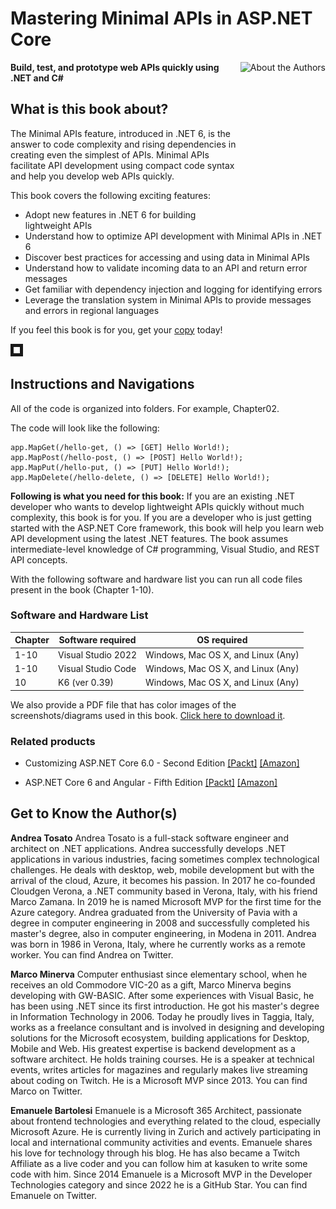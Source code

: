 # Mastering Minimal APIs in ASP.NET Core	

<a href="https://www.packtpub.com/product/minimal-apis-in-asp-net-core-6/9781803237824?utm_source=github&utm_medium=repository&utm_campaign=9781803237824"><img src="https://static.packt-cdn.com/products/9781803237824/cover/smaller" alt="About the Authors" height="256px" align="right"></a>

**Build, test, and prototype web APIs quickly using .NET and C#**

## What is this book about?
The Minimal APIs feature, introduced in .NET 6, is the answer to code complexity and rising dependencies in creating even the simplest of APIs. Minimal APIs facilitate API development using compact code syntax and help you develop web APIs quickly. 

This book covers the following exciting features:
* Adopt new features in .NET 6 for building lightweight APIs
* Understand how to optimize API development with Minimal APIs in .NET 6
* Discover best practices for accessing and using data in Minimal APIs
* Understand how to validate incoming data to an API and return error messages
* Get familiar with dependency injection and logging for identifying errors
* Leverage the translation system in Minimal APIs to provide messages and errors in regional languages

If you feel this book is for you, get your [copy](https://www.amazon.com/dp/1803237821) today!

<a href="https://www.packtpub.com/?utm_source=github&utm_medium=banner&utm_campaign=GitHubBanner"><img src="https://raw.githubusercontent.com/PacktPublishing/GitHub/master/GitHub.png" 
alt="https://www.packtpub.com/" border="5" /></a>

## Instructions and Navigations
All of the code is organized into folders. For example, Chapter02.

The code will look like the following:
```
app.MapGet(/hello-get, () => [GET] Hello World!);
app.MapPost(/hello-post, () => [POST] Hello World!);
app.MapPut(/hello-put, () => [PUT] Hello World!);
app.MapDelete(/hello-delete, () => [DELETE] Hello World!);

```

**Following is what you need for this book:**
	If you are an existing .NET developer who wants to develop lightweight APIs quickly without much complexity, this book is for you. If you are a developer who is just getting started with the ASP.NET Core framework, this book will help you learn web API development using the latest .NET features. The book assumes intermediate-level knowledge of C# programming, Visual Studio, and REST API concepts.

With the following software and hardware list you can run all code files present in the book (Chapter 1-10).
### Software and Hardware List
| Chapter | Software required  | OS required |
| -------- | ------------------------------------ | ----------------------------------- |
| 1-10    | Visual Studio 2022 | Windows, Mac OS X, and Linux (Any) |
| 1-10    | Visual Studio Code | Windows, Mac OS X, and Linux (Any) |
|  10     | K6 (ver 0.39)      | Windows, Mac OS X, and Linux (Any) |

We also provide a PDF file that has color images of the screenshots/diagrams used in this book. [Click here to download it](https://packt.link/GmUNL).

### Related products
* Customizing ASP.NET Core 6.0 - Second Edition [[Packt]](https://www.packtpub.com/product/customizing-asp-net-core-6-0-second-edition/9781803233604?utm_source=github&utm_medium=repository&utm_campaign=9781803233604) [[Amazon]](https://www.amazon.com/dp/1803233605)

* ASP.NET Core 6 and Angular - Fifth Edition [[Packt]](https://www.packtpub.com/product/asp-net-core-6-and-angular-fifth-edition/9781803239705?utm_source=github&utm_medium=repository&utm_campaign=9781803239705) [[Amazon]](https://www.amazon.com/dp/1803239700)


## Get to Know the Author(s)
**Andrea Tosato**
Andrea Tosato is a full-stack software engineer and architect on .NET applications. Andrea successfully develops .NET applications in various industries, facing sometimes complex technological challenges. He deals with desktop, web, mobile development but with the arrival of the cloud, Azure, it becomes his passion. In 2017 he co-founded Cloudgen Verona, a .NET community based in Verona, Italy, with his friend Marco Zamana. In 2019 he is named Microsoft MVP for the first time for the Azure category. Andrea graduated from the University of Pavia with a degree in computer engineering in 2008 and successfully completed his master's degree, also in computer engineering, in Modena in 2011. Andrea was born in 1986 in Verona, Italy, where he currently works as a remote worker. You can find Andrea on Twitter.

**Marco Minerva**
Computer enthusiast since elementary school, when he receives an old Commodore VIC-20 as a gift, Marco Minerva begins developing with GW-BASIC. After some experiences with Visual Basic, he has been using .NET since its first introduction. He got his master's degree in Information Technology in 2006. Today he proudly lives in Taggia, Italy, works as a freelance consultant and is involved in designing and developing solutions for the Microsoft ecosystem, building applications for Desktop, Mobile and Web. His greatest expertise is backend development as a software architect. He holds training courses. He is a speaker at technical events, writes articles for magazines and regularly makes live streaming about coding on Twitch. He is a Microsoft MVP since 2013. You can find Marco on Twitter.

**Emanuele Bartolesi**
Emanuele is a Microsoft 365 Architect, passionate about frontend technologies and everything related to the cloud, especially Microsoft Azure. He is currently living in Zurich and actively participating in local and international community activities and events. Emanuele shares his love for technology through his blog. He has also became a Twitch Affiliate as a live coder and you can follow him at kasuken to write some code with him. Since 2014 Emanuele is a Microsoft MVP in the Developer Technologies category and since 2022 he is a GitHub Star. You can find Emanuele on Twitter.

